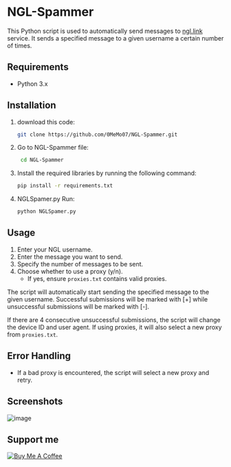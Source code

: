 
# NGL-Spammer
This Python script is used to automatically send messages to [ngl.link](https://ngl.link) service. It sends a specified message to a given username a certain number of times.

## Requirements

- Python 3.x

## Installation

1. download this code:
   ```bash
   git clone https://github.com/0MeMo07/NGL-Spammer.git
2. Go to NGL-Spammer file:
    ```bash
     cd NGL-Spammer
3. Install the required libraries by running the following command:
    ```bash
    pip install -r requirements.txt
4. NGLSpamer.py Run:
     ```bash
     python NGLSpamer.py
## Usage

1. Enter your NGL username.
2. Enter the message you want to send.
3. Specify the number of messages to be sent.
4. Choose whether to use a proxy (y/n).
   - If yes, ensure `proxies.txt` contains valid proxies.

The script will automatically start sending the specified message to the given username. Successful submissions will be marked with [+] while unsuccessful submissions will be marked with [-].

If there are 4 consecutive unsuccessful submissions, the script will change the device ID and user agent. If using proxies, it will also select a new proxy from `proxies.txt`.

## Error Handling

- If a bad proxy is encountered, the script will select a new proxy and retry.

## Screenshots
![image](https://github.com/0MeMo07/NGL-Spammer/assets/103096364/edba601d-7367-413c-94b5-44cb26b98759)

## Support me

<a href="https://www.buymeacoffee.com/SmakeMeMo" target="_blank"><img src="https://www.buymeacoffee.com/assets/img/custom_images/black_img.png" alt="Buy Me A Coffee">